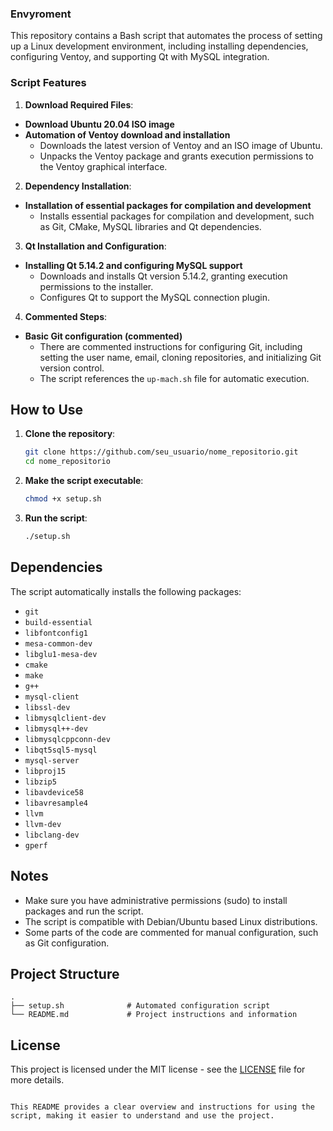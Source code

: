 ### Envyroment

This repository contains a Bash script that automates the process of setting up a Linux development environment, including installing dependencies, configuring Ventoy, and supporting Qt with MySQL integration.

### Script Features

1. **Download Required Files**:
- **Download Ubuntu 20.04 ISO image**
- **Automation of Ventoy download and installation**
   - Downloads the latest version of Ventoy and an ISO image of Ubuntu.
   - Unpacks the Ventoy package and grants execution permissions to the Ventoy graphical interface.

2. **Dependency Installation**:
- **Installation of essential packages for compilation and development**
   - Installs essential packages for compilation and development, such as Git, CMake, MySQL libraries and Qt dependencies.

3. **Qt Installation and Configuration**:
- **Installing Qt 5.14.2 and configuring MySQL support**
   - Downloads and installs Qt version 5.14.2, granting execution permissions to the installer.
   - Configures Qt to support the MySQL connection plugin.

4. **Commented Steps**:
- **Basic Git configuration (commented)**
   - There are commented instructions for configuring Git, including setting the user name, email, cloning repositories, and initializing Git version control.
   - The script references the `up-mach.sh` file for automatic execution.

## How to Use

1. **Clone the repository**:
   ```bash
   git clone https://github.com/seu_usuario/nome_repositorio.git
   cd nome_repositorio
   ```

2. **Make the script executable**:
   ```bash
   chmod +x setup.sh
   ```

3. **Run the script**:
   ```bash
   ./setup.sh
   ```

## Dependencies

The script automatically installs the following packages:

- `git`
- `build-essential`
- `libfontconfig1`
- `mesa-common-dev`
- `libglu1-mesa-dev`
- `cmake`
- `make`
- `g++`
- `mysql-client`
- `libssl-dev`
- `libmysqlclient-dev`
- `libmysql++-dev`
- `libmysqlcppconn-dev`
- `libqt5sql5-mysql`
- `mysql-server`
- `libproj15`
- `libzip5`
- `libavdevice58`
- `libavresample4`
- `llvm`
- `llvm-dev`
- `libclang-dev`
- `gperf`

## Notes

- Make sure you have administrative permissions (sudo) to install packages and run the script.
- The script is compatible with Debian/Ubuntu based Linux distributions.
- Some parts of the code are commented for manual configuration, such as Git configuration.

## Project Structure

```
.
├── setup.sh              # Automated configuration script
└── README.md             # Project instructions and information
```

## License

This project is licensed under the MIT license - see the [LICENSE](https://spdx.org/licenses/MIT.html) file for more details.
```

This README provides a clear overview and instructions for using the script, making it easier to understand and use the project.
